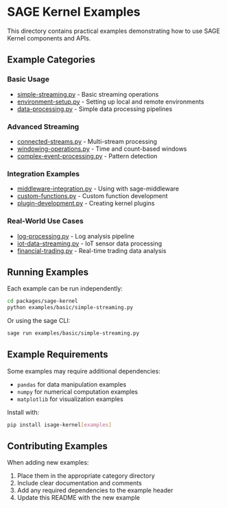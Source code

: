 # SAGE Kernel Examples

This directory contains practical examples demonstrating how to use SAGE Kernel components and APIs.

## Example Categories

### Basic Usage
- [simple-streaming.py](basic/simple-streaming.py) - Basic streaming operations
- [environment-setup.py](basic/environment-setup.py) - Setting up local and remote environments
- [data-processing.py](basic/data-processing.py) - Simple data processing pipelines

### Advanced Streaming
- [connected-streams.py](advanced/connected-streams.py) - Multi-stream processing
- [windowing-operations.py](advanced/windowing-operations.py) - Time and count-based windows
- [complex-event-processing.py](advanced/complex-event-processing.py) - Pattern detection

### Integration Examples
- [middleware-integration.py](integration/middleware-integration.py) - Using with sage-middleware
- [custom-functions.py](integration/custom-functions.py) - Custom function development
- [plugin-development.py](integration/plugin-development.py) - Creating kernel plugins

### Real-World Use Cases
- [log-processing.py](use-cases/log-processing.py) - Log analysis pipeline
- [iot-data-streaming.py](use-cases/iot-data-streaming.py) - IoT sensor data processing
- [financial-trading.py](use-cases/financial-trading.py) - Real-time trading data analysis

## Running Examples

Each example can be run independently:

```bash
cd packages/sage-kernel
python examples/basic/simple-streaming.py
```

Or using the sage CLI:

```bash
sage run examples/basic/simple-streaming.py
```

## Example Requirements

Some examples may require additional dependencies:
- `pandas` for data manipulation examples
- `numpy` for numerical computation examples
- `matplotlib` for visualization examples

Install with:
```bash
pip install isage-kernel[examples]
```

## Contributing Examples

When adding new examples:
1. Place them in the appropriate category directory
2. Include clear documentation and comments
3. Add any required dependencies to the example header
4. Update this README with the new example
